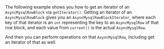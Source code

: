 The following example shows you how to get an iterator of an `AsyncMysqlRowBlock` via `getIterator()`. Getting an iterator of an `AsyncMysqlRowBlock` gives you an `AsyncMysqlRowBlockIterator`, where each key of that iterator is an `int` representing the key to an `AsyncMysqlRow` of that row block, and each value from `current()` is the actual `AsyncMysqlRow`.

And then you can perform operations on that `AsyncMysqlRow`, including get an iterator of that as well.

